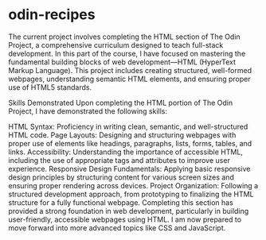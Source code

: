 # odin-recipes
The current project involves completing the HTML section of The Odin Project, a comprehensive curriculum designed to teach full-stack development. In this part of the course, I have focused on mastering the fundamental building blocks of web development—HTML (HyperText Markup Language). This project includes creating structured, well-formed webpages, understanding semantic HTML elements, and ensuring proper use of HTML5 standards.

Skills Demonstrated
Upon completing the HTML portion of The Odin Project, I have demonstrated the following skills:

HTML Syntax: Proficiency in writing clean, semantic, and well-structured HTML code.
Page Layouts: Designing and structuring webpages with proper use of elements like headings, paragraphs, lists, forms, tables, and links.
Accessibility: Understanding the importance of accessible HTML, including the use of appropriate tags and attributes to improve user experience.
Responsive Design Fundamentals: Applying basic responsive design principles by structuring content for various screen sizes and ensuring proper rendering across devices.
Project Organization: Following a structured development approach, from prototyping to finalizing the HTML structure for a fully functional webpage.
Completing this section has provided a strong foundation in web development, particularly in building user-friendly, accessible webpages using HTML. I am now prepared to move forward into more advanced topics like CSS and JavaScript.